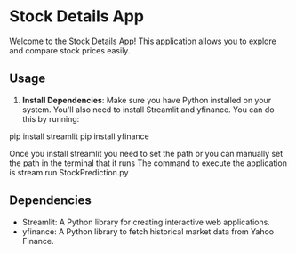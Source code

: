 # Stock Details App

Welcome to the Stock Details App! This application allows you to explore and compare stock prices easily.

## Usage

1. **Install Dependencies**: Make sure you have Python installed on your system. You'll also need to install Streamlit and yfinance. You can do this by running:
   
pip install streamlit
pip install yfinance

Once you install streamlit you need to set the path or you can manually set the path in the terminal that it runs 
The command to execute the application is 
stream run StockPrediction.py

## Dependencies

- Streamlit: A Python library for creating interactive web applications.
- yfinance: A Python library to fetch historical market data from Yahoo Finance.

